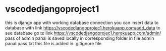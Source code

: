 # vscodedjangoproject1
this is django app with working database connection
you can insert data to database with link
https://vscodedjangoprojec1.herokuapp.com/add_data
to see database  go to link
https://vscodedjangoprojec1.herokuapp.com/admin/
pass of admin panal is saved locally in corresponding folder
in file admin panal pass.txt  this file is added in .gitignore file
